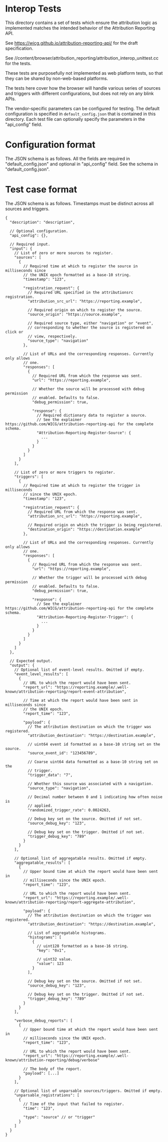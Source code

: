 # Interop Tests

This directory contains a set of tests which ensure the attribution logic as
implemented matches the intended behavior of the Attribution Reporting API.

See https://wicg.github.io/attribution-reporting-api/ for the draft specification.

See //content/browser/attribution_reporting/attribution_interop_unittest.cc
for the tests.

These tests are purposefully not implemented as web platform tests, so that
they can be shared by non-web-based platforms.

The tests here cover how the browser will handle various series of sources and
triggers with different configurations, but does not rely on any blink APIs.

The vendor-specific parameters can be configured for testing. The default
configuration is specified in `default_config.json` that is contained in this
directory. Each test file can optionally specify the parameters in the
"api_config" field.

# Configuration format

The JSON schema is as follows. All the fields are required in "default_config.json"
and optional in "api_config" field. See the schema in "default_config.json".

# Test case format

The JSON schema is as follows. Timestamps must be distinct across all sources
and triggers.

```jsonc
{
  "description": "description",

  // Optional configuration.
  "api_config": {},

  // Required input.
  "input": {
    // List of zero or more sources to register.
    "sources": [
      {
        // Required time at which to register the source in milliseconds since
        // the UNIX epoch formatted as a base-10 string.
        "timestamp": "123",

        "registration_request": {
          // Required URL specified in the attributionsrc registration.
          "attribution_src_url": "https://reporting.example",

          // Required origin on which to register the source.
          "source_origin": "https://source.example",

          // Required source type, either "navigation" or "event",
          // corresponding to whether the source is registered on click or
          // view, respectively.
          "source_type": "navigation"
        },

        // List of URLs and the corresponding responses. Currently only allows
        // one.
        "responses": [
          {
            // Required URL from which the response was sent.
            "url": "https://reporting.example",

            // Whether the source will be processed with debug permission
            // enabled. Defaults to false.
            "debug_permission": true,

            "response": {
              // Required dictionary data to register a source.
              // See the explainer https://github.com/WICG/attribution-reporting-api for the complete schema.
              "Attribution-Reporting-Register-Source": {
                ...
              }
            }
          }
        ]
      }
    ],

    // List of zero or more triggers to register.
    "triggers": [
      {
        // Required time at which to register the trigger in milliseconds
        // since the UNIX epoch.
        "timestamp": "123",

        "registration_request": {
          // Required URL from which the response was sent.
          "attribution_src_url": "https://reporting.example",

          // Required origin on which the trigger is being registered.
          "destination_origin": "https://destination.example"
        },

        // List of URLs and the corresponding responses. Currently only allows
        // one.
        "responses": [
          {
            // Required URL from which the response was sent.
            "url": "https://reporting.example",

            // Whether the trigger will be processed with debug permission
            // enabled. Defaults to false.
            "debug_permission": true,

            "response": {
              // See the explainer https://github.com/WICG/attribution-reporting-api for the complete schema.
              "Attribution-Reporting-Register-Trigger": {
                ...
              }
            }
          }
        ]
      }
    ]
  },

  // Expected output.
  "output": {
    // Optional list of event-level results. Omitted if empty.
    "event_level_results": [
      {
        // URL to which the report would have been sent.
        "report_url": "https://reporting.example/.well-known/attribution-reporting/report-event-attribution",

        // Time at which the report would have been sent in milliseconds since
        // the UNIX epoch.
        "report_time": "123",

        "payload": {
          // The attribution destination on which the trigger was registered.
          "attribution_destination": "https://destination.example",

          // uint64 event id formatted as a base-10 string set on the source.
          "source_event_id": "123456789",

          // Coarse uint64 data formatted as a base-10 string set on the
          // trigger.
          "trigger_data": "7",

          // Whether this source was associated with a navigation.
          "source_type": "navigation",

          // Decimal number between 0 and 1 indicating how often noise is
          // applied.
          "randomized_trigger_rate": 0.0024263,

          // Debug key set on the source. Omitted if not set.
          "source_debug_key": "123",

          // Debug key set on the trigger. Omitted if not set.
          "trigger_debug_key": "789"
        }
      }
    ],

    // Optional list of aggregatable results. Omitted if empty.
    "aggregatable_results": [
      {
        // Upper bound time at which the report would have been sent in
        // milliseconds since the UNIX epoch.
        "report_time": "123",

        // URL to which the report would have been sent.
        "report_url": "https://reporting.example/.well-known/attribution-reporting/report-aggregate-attribution",

        "payload": {
          // The attribution destination on which the trigger was registered.
          "attribution_destination": "https://destination.example",

          // List of aggregatable histograms.
          "histograms": [
            {
              // uint128 formatted as a base-16 string.
              "key": "0x1",

              // uint32 value.
              "value": 123
            }
          ],

          // Debug key set on the source. Omitted if not set.
          "source_debug_key": "123",

          // Debug key set on the trigger. Omitted if not set.
          "trigger_debug_key": "789"
        }
      }
    ],

    "verbose_debug_reports": [
      {
        // Upper bound time at which the report would have been sent in
        // milliseconds since the UNIX epoch.
        "report_time": "123",

        // URL to which the report would have been sent.
        "report_url": "https://reporting.example/.well-known/attribution-reporting/debug/verbose"

        // The body of the report.
        "payload": [...]
      }
    ],

    // Optional list of unparsable sources/triggers. Omitted if empty.
    "unparsable_registrations": [
      {
        // Time of the input that failed to register.
        "time": "123",

        "type": "source" // or "trigger"
      }
    ]
  }
}
```
